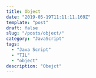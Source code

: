 ```yaml
---
title: Object
date: "2019-05-19T11:11:11.169Z"
template: "post"
draft: false
slug: "/posts/object/"
category: "JavaScript"
tags:
  - "Java Script"
  - "TIL"
  - "object"
description: "Obejct"
---
```


